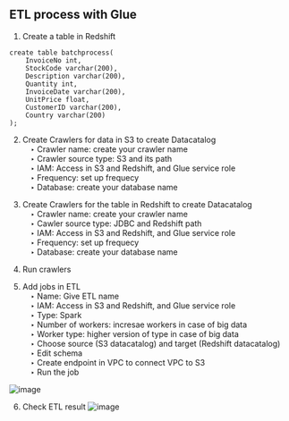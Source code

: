 ## ETL process with Glue

1. Create a table in Redshift 
```
create table batchprocess(
	InvoiceNo int,
	StockCode varchar(200),
	Description varchar(200),
	Quantity int,	
	InvoiceDate varchar(200),
	UnitPrice float,
	CustomerID varchar(200),  	
 	Country varchar(200)
);
```
2. Create Crawlers for data in S3 to create Datacatalog <br />
&ensp;&ensp;‣ Crawler name: create your crawler name <br />
&ensp;&ensp;‣ Crawler source type: S3 and its path <br />
&ensp;&ensp;‣ IAM: Access in S3 and Redshift, and Glue service role <br />
&ensp;&ensp;‣ Frequency: set up frequecy <br />
&ensp;&ensp;‣ Database: create your database name <br />

3. Create Crawlers for the table in Redshift to create Datacatalog<br />
&ensp;&ensp;‣ Crawler name: create your crawler name <br />
&ensp;&ensp;‣ Cawler source type: JDBC and Redshift path <br />
&ensp;&ensp;‣ IAM: Access in S3 and Redshift, and Glue service role<br />
&ensp;&ensp;‣ Frequency: set up frequecy<br />
&ensp;&ensp;‣ Database: create your database name<br />

4. Run crawlers

5. Add jobs in ETL <br />
&ensp;&ensp;‣ Name: Give ETL name <br />
&ensp;&ensp;‣ IAM: Access in S3 and Redshift, and Glue service role <br />
&ensp;&ensp;‣ Type: Spark <br />
&ensp;&ensp;‣ Number of workers: incresae workers in case of big data <br />
&ensp;&ensp;‣ Worker type: higher version of type in case of big data <br />
&ensp;&ensp;‣ Choose source (S3 datacatalog) and target (Redshift datacatalog) <br />
&ensp;&ensp;‣ Edit schema <br />
&ensp;&ensp;‣ Create endpoint in VPC to connect VPC to S3 <br />
&ensp;&ensp;‣ Run the job <br />

![image](https://user-images.githubusercontent.com/56697877/118375672-1887d900-b5bb-11eb-825b-5dcf7325aad7.png)

6. Check ETL result
![image](https://user-images.githubusercontent.com/56697877/118376120-fba0d500-b5bd-11eb-834d-2bbbb7e53176.png)
